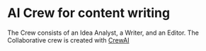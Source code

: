 # AI Crew for content writing

The Crew consists of an Idea Analyst, a Writer, and an Editor. The Collaborative crew is created with [CrewAI](https://github.com/joaomdmoura/crewAI)
